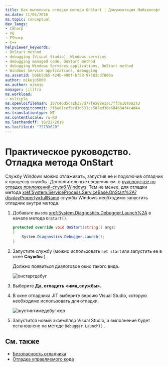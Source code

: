 ```yaml
---
title: Как выполнить отладку метода OnStart | Документация Майкрософт
ms.date: 11/04/2016
ms.topic: conceptual
dev_langs:
- CSharp
- VB
- FSharp
- C++
helpviewer_keywords:
- OnStart method
- debugging [Visual Studio], Windows services
- debugging managed code, OnStart method
- debugging Windows Services applications, OnStart method
- Windows Service applications, debugging
ms.assetid: b06b5d65-424b-490f-bf58-97583cd7006a
author: mikejo5000
ms.author: mikejo
manager: jillfra
ms.workload:
- multiple
ms.openlocfilehash: 107ce6d5ca2b327d77fe588e1ac7ffda10a0a3a3
ms.sourcegitcommit: 5f6ad1cefbcd3d531ce587ad30e684684f4c4d44
ms.translationtype: MT
ms.contentlocale: ru-RU
ms.lasthandoff: 10/22/2019
ms.locfileid: "72733629"
---
```

# <a name="how-to-debug-the-onstart-method"></a>Практическое руководство. Отладка метода OnStart
Службу Windows можно отлаживать, запустив ее и подключив отладчик к процессу службы. Дополнительные сведения см. в [руководстве по отладке приложений-служб Windows](/dotnet/framework/windows-services/how-to-debug-windows-service-applications). Тем не менее, для отладки метода <xref:System.ServiceProcess.ServiceBase.OnStart%2A?displayProperty=fullName> службы Windows необходимо запустить отладчик внутри метода.

1. Добавьте вызов <xref:System.Diagnostics.Debugger.Launch%2A> в начале метода `OnStart()`.

    ```csharp
    protected override void OnStart(string[] args)
    {
        System.Diagnostics.Debugger.Launch();
    }
    ```

2. Запустите службу (можно использовать `net start`или запустить ее в окне **Службы** ).

    Должно появиться диалоговое окно такого вида.

    ![онстартдебуг](../debugger/media/onstartdebug.png "онстартдебуг")

3. Выберите **Да, отладить \<имя_службы>.**

4. В окне отладчика JIT выберите версию Visual Studio, которую необходимо использовать для отладки.

    ![жустинтимедебугжер](../debugger/media/justintimedebugger.png "JustInTimeDebugger")

5. Запустится новый экземпляр Visual Studio, а выполнение будет остановлено на методе `Debugger.Launch()` .

## <a name="see-also"></a>См. также
- [Безопасность отладчика](../debugger/debugger-security.md)
- [Отладка управляемого кода](../debugger/debugging-managed-code.md)
